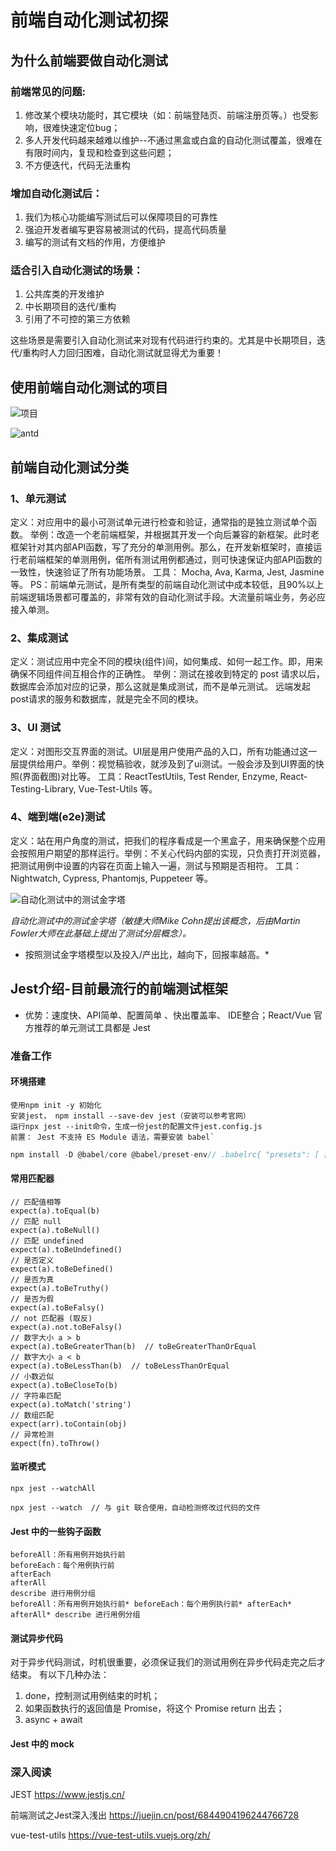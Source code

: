 #  前端自动化测试初探
## 为什么前端要做自动化测试
###   前端常见的问题:
1. 修改某个模块功能时，其它模块（如：前端登陆页、前端注册页等。）也受影响，很难快速定位bug；
2. 多人开发代码越来越难以维护--不通过黑盒或白盒的自动化测试覆盖，很难在有限时间内，复现和检查到这些问题；
3. 不方便迭代，代码无法重构

### 增加自动化测试后：
1. 我们为核心功能编写测试后可以保障项目的可靠性
2. 强迫开发者编写更容易被测试的代码，提高代码质量
3. 编写的测试有文档的作用，方便维护

### 适合引入自动化测试的场景：
1. 公共库类的开发维护
2. 中长期项目的迭代/重构
3. 引用了不可控的第三方依赖

这些场景是需要引入自动化测试来对现有代码进行约束的。尤其是中长期项目，迭代/重构时人力回归困难，自动化测试就显得尤为重要！

## 使用前端自动化测试的项目

![项目](https://p5.ssl.qhimg.com/t0173f42d12f04cdf9e.png "项目")

![antd](https://p3.ssl.qhimg.com/t01796926715f9654d4.png "antd")
## 前端自动化测试分类
### 1、单元测试
定义：对应用中的最小可测试单元进行检查和验证，通常指的是独立测试单个函数。
举例：改造一个老前端框架，并根据其开发一个向后兼容的新框架。此时老框架针对其内部API函数，写了充分的单测用例。那么，在开发新框架时，直接运行老前端框架的单测用例，偌所有测试用例都通过，则可快速保证内部API函数的一致性，快速验证了所有功能场景。
工具： Mocha, Ava, Karma, Jest, Jasmine 等。
PS：前端单元测试，是所有类型的前端自动化测试中成本较低，且90%以上前端逻辑场景都可覆盖的，非常有效的自动化测试手段。大流量前端业务，务必应接入单测。
### 2、集成测试
定义：测试应用中完全不同的模块(组件)间，如何集成、如何一起工作。即，用来确保不同组件间互相合作的正确性。
举例：测试在接收到特定的 post 请求以后，数据库会添加对应的记录，那么这就是集成测试，而不是单元测试。 远端发起post请求的服务和数据库，就是完全不同的模块。
### 3、UI 测试
定义：对图形交互界面的测试。UI层是用户使用产品的入口，所有功能通过这一层提供给用户。举例：视觉稿验收，就涉及到了ui测试。一般会涉及到UI界面的快照(界面截图)对比等。
工具：ReactTestUtils, Test Render, Enzyme, React-Testing-Library, Vue-Test-Utils 等。
### 4、端到端(e2e)测试
定义：站在用户角度的测试，把我们的程序看成是一个黑盒子，用来确保整个应用会按照用户期望的那样运行。举例：不关心代码内部的实现，只负责打开浏览器，把测试用例中设置的内容在页面上输入一遍，测试与预期是否相符。
工具： Nightwatch, Cypress, Phantomjs, Puppeteer 等。

![自动化测试中的测试金字塔](https://p1.ssl.qhimg.com/t01365ba8b419e954ca.png "自动化测试中的测试金字塔")

*自动化测试中的测试金字塔（敏捷大师Mike Cohn提出该概念，后由Martin Fowler大师在此基础上提出了测试分层概念）。*
* 按照测试金字塔模型以及投入/产出比，越向下，回报率越高。*
## Jest介绍-目前最流行的前端测试框架
- 优势：速度快、API简单、配置简单 、快出覆盖率、 IDE整合；React/Vue 官方推荐的单元测试工具都是 Jest

###  准备工作
#### 环境搭建
	使用npm init -y 初始化
	安装jest， npm install --save-dev jest（安装可以参考官网）
	运行npx jest --init命令，生成一份jest的配置文件jest.config.js
	前置： Jest 不支持 ES Module 语法，需要安装 babel`

```javascript
npm install -D @babel/core @babel/preset-env// .babelrc{ "presets": [ ["@babel/preset-env", { "target": { "node": "current" } }] ] }
```
#### 常用匹配器

    // 匹配值相等
    expect(a).toEqual(b)
    // 匹配 null
    expect(a).toBeNull()
    // 匹配 undefined
    expect(a).toBeUndefined()
    // 是否定义
    expect(a).toBeDefined()
    // 是否为真
    expect(a).toBeTruthy()
    // 是否为假
    expect(a).toBeFalsy()
    // not 匹配器 (取反)
    expect(a).not.toBeFalsy()
    // 数字大小 a > b
    expect(a).toBeGreaterThan(b)  // toBeGreaterThanOrEqual
    // 数字大小 a < b
    expect(a).toBeLessThan(b)  // toBeLessThanOrEqual
    // 小数近似
    expect(a).toBeCloseTo(b)
    // 字符串匹配
    expect(a).toMatch('string')
    // 数组匹配
    expect(arr).toContain(obj)
    // 异常检测
    expect(fn).toThrow()


#### 监听模式

`npx jest --watchAll`

`npx jest --watch  // 与 git 联合使用，自动检测修改过代码的文件`


#### Jest 中的一些钩子函数
    beforeAll：所有用例开始执行前
    beforeEach：每个用例执行前
    afterEach
    afterAll
    describe 进行用例分组
 	beforeAll：所有用例开始执行前* beforeEach：每个用例执行前* afterEach* afterAll* describe 进行用例分组

#### 测试异步代码

对于异步代码测试，时机很重要，必须保证我们的测试用例在异步代码走完之后才结束。
有以下几种办法：
1. done，控制测试用例结束的时机；
2. 如果函数执行的返回值是 Promise，将这个 Promise return 出去；
3. async + await

#### Jest 中的 mock


### 深入阅读
JEST https://www.jestjs.cn/

前端测试之Jest深入浅出 https://juejin.cn/post/6844904196244766728

vue-test-utils https://vue-test-utils.vuejs.org/zh/





